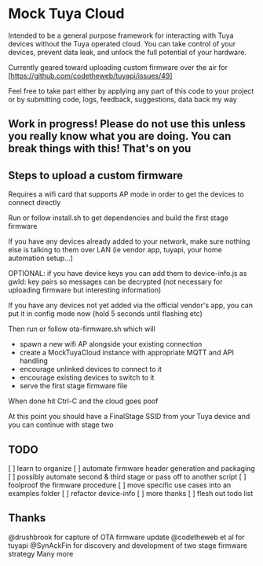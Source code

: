 # Mock Tuya Cloud
Intended to be a general purpose framework for interacting with Tuya devices without the Tuya operated cloud. You can take control of your devices, prevent data leak, and unlock the full potential of your hardware.

Currently geared toward uploading custom firmware over the air for [https://github.com/codetheweb/tuyapi/issues/49]

Feel free to take part either by applying any part of this code to your project or by submitting code, logs, feedback, suggestions, data back my way

## Work in progress! Please do not use this unless you really know what you are doing. You can break things with this! That's on you

## Steps to upload a custom firmware

Requires a wifi card that supports AP mode in order to get the devices to connect directly

Run or follow install.sh to get dependencies and build the first stage firmware

If you have any devices already added to your network, make sure nothing else is talking to them over LAN (ie vendor app, tuyapi, your home automation setup...)

OPTIONAL: if you have device keys you can add them to device-info.js as gwId: key pairs so messages can be decrypted (not necessary for uploading firmware but interesting information)

If you have any devices not yet added via the official vendor's app, you can put it in config mode now (hold 5 seconds until flashing etc)

Then run or follow ota-firmware.sh which will
* spawn a new wifi AP alongside your existing connection
* create a MockTuyaCloud instance with appropriate MQTT and API handling
* encourage unlinked devices to connect to it
* encourage existing devices to switch to it
* serve the first stage firmware file

When done hit Ctrl-C and the cloud goes poof

At this point you should have a FinalStage SSID from your Tuya device and you can continue with stage two

## TODO
[ ] learn to organize
[ ] automate firmware header generation and packaging
[ ] possibly automate second & third stage or pass off to another script
[ ] foolproof the firmware procedure
[ ] move specific use cases into an examples folder
[ ] refactor device-info
[ ] more thanks
[ ] flesh out todo list

## Thanks
@drushbrook for capture of OTA firmware update
@codetheweb et al for tuyapi
@SynAckFin for discovery and development of two stage firmware strategy
Many more

